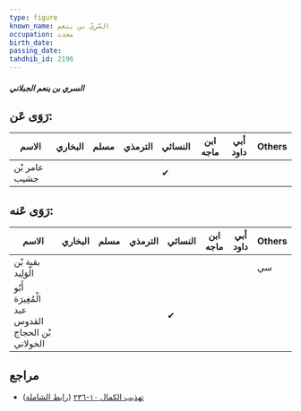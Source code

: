 ```yaml
---
type: figure
known_name: السَّرِيّ بن ينعم
occupation: محدث
birth_date:
passing_date:
tahdhib_id: 2196
---
```

##### السري بن ينعم الجبلاني

## رَوَى عَن:
| الاسم         | البخاري | مسلم | الترمذي | النسائي | ابن ماجه | أبي داود | Others |
| ------------- | ------- | ---- | ------- | ------- | -------- | -------- | ------ |
| عامر بْن جشيب |         |      |         | ✔       |          |          |        |
## رَوَى عَنه:
| الاسم                                            | البخاري | مسلم | الترمذي | النسائي | ابن ماجه | أبي داود | Others |
| ------------------------------------------------ | ------- | ---- | ------- | ------- | -------- | -------- | ------ |
| بقية بْن الْوَلِيد                               |         |      |         |         |          |          | سي     |
| أَبُو الْمُغِيرَة عبد القدوس بْن الحجاج الخولاني |         |      |         | ✔       |          |          |        |
## مراجع
- [تهذيب الكمال ١٠-٢٣٦](obsidian://open?vault=Tahdhib-al-Kamal&file=Figures/٢١٩٦-السري%20بن%20ينعم%20الجبلاني) ([رابط الشاملة](https://shamela.ws/book/3722/5008))